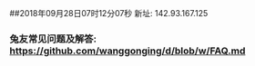 ##2018年09月28日07时12分07秒 新址: 142.93.167.125
### 兔友常见问题及解答: https://github.com/wanggonging/d/blob/w/FAQ.md
